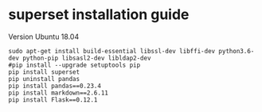 # superset installation guide

Version Ubuntu 18.04

```
sudo apt-get install build-essential libssl-dev libffi-dev python3.6-dev python-pip libsasl2-dev libldap2-dev
#pip install --upgrade setuptools pip
pip install superset
pip uninstall pandas
pip install pandas==0.23.4
pip install markdown==2.6.11
pip install Flask==0.12.1

```

